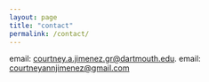 ```yaml
---
layout: page
title: "contact"
permalink: /contact/
---
```


email: courtney.a.jimenez.gr@dartmouth.edu. 
email: courtneyannjimenez@gmail.com
